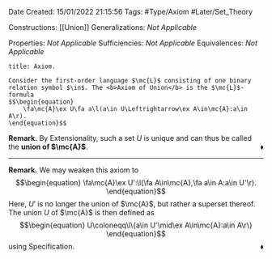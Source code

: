 <div class="topSpace"></div>

Date Created: 15/01/2022 21:15:56
Tags: #Type/Axiom #Later/Set_Theory

Constructions: [[Union]]
Generalizations: <i>Not Applicable</i>

Properties: <i>Not Applicable</i>
Sufficiencies: <i>Not Applicable</i>
Equivalences: <i>Not Applicable</i>

``` ad-Axiom
title: Axiom.

Consider the first-order language $\mc{L}$ consisting of one binary relation symbol $\in$. The <b>Axiom of Union</b> is the $\mc{L}$-formula
$$\begin{equation}
    \fa\mc{A}\ex U\fa a\l(a\in U\Leftrightarrow\ex A\in\mc{A}:a\in A\r).
\end{equation}$$

```

<b>Remark.</b> By Extensionality, such a set $U$ is unique and can thus be called the <b>union of $\mc{A}$</b>.<span style="float:right;">$\blacklozenge$</span>

---

<b>Remark.</b> We may weaken this axiom to
$$\begin{equation}
    \fa\mc{A}\ex U':\l(\fa A\in\mc{A},\fa a\in A:a\in U'\r).
\end{equation}$$
Here, $U'$ is no longer the union of $\mc{A}$, but rather a superset thereof. The union $U$ of $\mc{A}$ is then defined as
$$\begin{equation}
    U\coloneqq\l\{a\in U'\mid\ex A\in\mc{A}:a\in A\r\}
\end{equation}$$
using Specification.<span style="float:right;">$\blacklozenge$</span>
